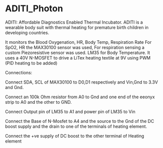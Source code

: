 # ADITI_Photon
ADITI: Affordable Diagnostics Enabled Thermal Incubator. ADITI is a wearable body suit with thermal heating for premature birth children in developing countries. 

It monitors the Blood Oxygenation, HR, Body Temp, Respiration Rate For SpO2, HR the MAX30100 sensor was used, For respiration sensing a custom Piezoresistive sensor was used. LM35 for Body Temperature. It uses a 40V N-MOSFET to drive a LiTex heating textile at 9V using PWM (PID heating to be added)

Connections:

Connect SDA, SCL of MAX30100 to D0,D1 respectively and Vin,Gnd to 3.3V and Gnd.

Connect an 100k Ohm resistor from A0 to Gnd and one end of the eeonyx strip to A0 and the other to GND.

Connect Output pin of LM35 to A1 and power pin of LM35 to Vin

Connect the Base of N-Mosfet to A4 and the source to the Gnd of the DC boost supply and the drain to one of the terminals of heating element.

Connect the +ve supply of DC boost to the other terminal of Heating element

